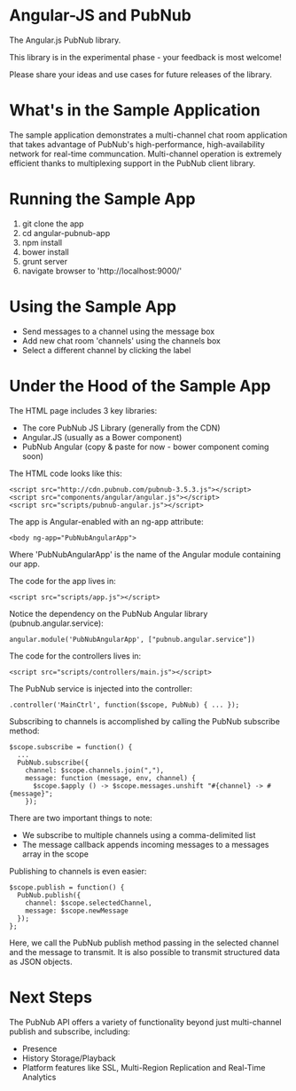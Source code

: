 Angular-JS and PubNub
=========================
The Angular.js PubNub library.

This library is in the experimental phase - your feedback is most welcome!

Please share your ideas and use cases for future releases of the library.

# What's in the Sample Application

The sample application demonstrates a multi-channel chat room application
that takes advantage of PubNub's high-performance, high-availability network
for real-time communcation. Multi-channel operation is extremely efficient
thanks to multiplexing support in the PubNub client library.


# Running the Sample App

1. git clone the app
1. cd angular-pubnub-app
1. npm install
1. bower install
1. grunt server
1. navigate browser to 'http://localhost:9000/'


# Using the Sample App

* Send messages to a channel using the message box
* Add new chat room 'channels' using the channels box
* Select a different channel by clicking the label


# Under the Hood of the Sample App

The HTML page includes 3 key libraries:

* The core PubNub JS Library (generally from the CDN)
* Angular.JS (usually as a Bower component)
* PubNub Angular (copy & paste for now - bower component coming soon)

The HTML code looks like this:

    <script src="http://cdn.pubnub.com/pubnub-3.5.3.js"></script>
    <script src="components/angular/angular.js"></script>
    <script src="scripts/pubnub-angular.js"></script>


The app is Angular-enabled with an ng-app attribute:

    <body ng-app="PubNubAngularApp">
    
Where 'PubNubAngularApp' is the name of the Angular module containing our app.

The code for the app lives in:

    <script src="scripts/app.js"></script>

Notice the dependency on the PubNub Angular library (pubnub.angular.service):

    angular.module('PubNubAngularApp', ["pubnub.angular.service"])

The code for the controllers lives in:

    <script src="scripts/controllers/main.js"></script>

The PubNub service is injected into the controller:

    .controller('MainCtrl', function($scope, PubNub) { ... });

Subscribing to channels is accomplished by calling the PubNub subscribe method:

    $scope.subscribe = function() {
      ...
      PubNub.subscribe({
        channel: $scope.channels.join(","),
        message: function (message, env, channel) {
          $scope.$apply () -> $scope.messages.unshift "#{channel} -> #{message}";
        });

There are two important things to note:

* We subscribe to multiple channels using a comma-delimited list
* The message callback appends incoming messages to a messages array in the scope


Publishing to channels is even easier:

    $scope.publish = function() {
      PubNub.publish({
        channel: $scope.selectedChannel,
        message: $scope.newMessage
      });
    };

Here, we call the PubNub publish method passing in the selected channel
and the message to transmit. It is also possible to transmit structured
data as JSON objects.

# Next Steps

The PubNub API offers a variety of functionality beyond just multi-channel
publish and subscribe, including:

* Presence
* History Storage/Playback
* Platform features like SSL, Multi-Region Replication and Real-Time Analytics


